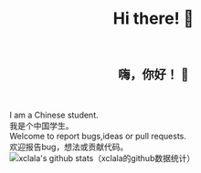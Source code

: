 <h1 align="center"> Hi there! 👋</h1><br>
<h2 align="center"> 嗨，你好！ 👋</h2><br>

I am a Chinese student.<br>
我是个中国学生。<br>
Welcome to report bugs,ideas or pull requests.<br>
欢迎报告bug，想法或贡献代码。<br>
![xclala's github stats（xclala的github数据统计）](https://github-readme-stats.vercel.app/api?username=xclala&show_icons=true&count_private=true)<br>


